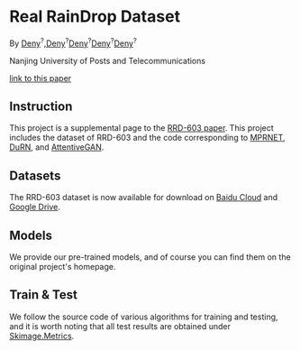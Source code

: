 # Real RainDrop Dataset

By [Deny](https://www.github.com/begonia9)<sup>?</sup>,[Deny](https://www.github.com/begonia9)<sup>?</sup>[Deny](https://www.github.com/begonia9)<sup>?</sup>[Deny](https://www.github.com/begonia9)<sup>?</sup>[Deny](https://www.github.com/begonia9)<sup>?</sup>

Nanjing University of Posts and Telecommunications

[link to this paper](http://)

## Instruction

This project is a supplemental page to the [RRD-603 paper](https://). This project includes the dataset of RRD-603 and the code corresponding to [MPRNET](https://), [DuRN](https://), and [AttentiveGAN](https://).

## Datasets

The RRD-603 dataset is now available for download on [Baidu Cloud](https://) and [Google Drive](https://).

## Models

We provide our pre-trained models, and of course you can find them on the original project's homepage.

## Train & Test

We follow the source code of various algorithms for training and testing, and it is worth noting that all test results are obtained under [Skimage.Metrics](https://scikit-image.org/docs/stable/api/skimage.metrics.html?highlight=ssim#skimage.metrics.peak_signal_noise_ratio).



